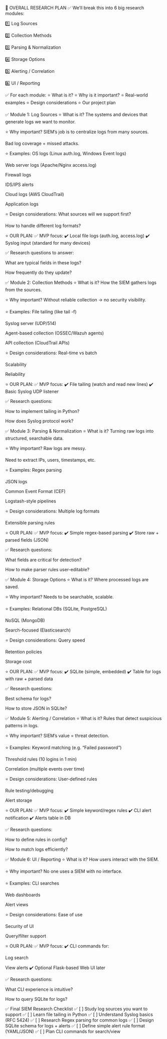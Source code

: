 📌 OVERALL RESEARCH PLAN
✅ We’ll break this into 6 big research modules:


1️⃣ Log Sources


2️⃣ Collection Methods


3️⃣ Parsing & Normalization


4️⃣ Storage Options


5️⃣ Alerting / Correlation


6️⃣ UI / Reporting

✅ For each module:
⭐ What is it?
⭐ Why is it important?
⭐ Real-world examples
⭐ Design considerations
⭐ Our project plan

✅ Module 1: Log Sources
⭐ What is it?
The systems and devices that generate logs we want to monitor.

⭐ Why important?
SIEM’s job is to centralize logs from many sources.

Bad log coverage = missed attacks.

⭐ Examples:
OS logs (Linux auth.log, Windows Event logs)

Web server logs (Apache/Nginx access.log)

Firewall logs

IDS/IPS alerts

Cloud logs (AWS CloudTrail)

Application logs

⭐ Design considerations:
What sources will we support first?

How to handle different log formats?

⭐ OUR PLAN:
✅ MVP focus:
✔️ Local file logs (auth.log, access.log)
✔️ Syslog input (standard for many devices)

✅ Research questions to answer:

What are typical fields in these logs?

How frequently do they update?

✅ Module 2: Collection Methods
⭐ What is it?
How the SIEM gathers logs from the sources.

⭐ Why important?
Without reliable collection → no security visibility.

⭐ Examples:
File tailing (like tail -f)

Syslog server (UDP/514)

Agent-based collection (OSSEC/Wazuh agents)

API collection (CloudTrail APIs)

⭐ Design considerations:
Real-time vs batch

Scalability

Reliability

⭐ OUR PLAN:
✅ MVP focus:
✔️ File tailing (watch and read new lines)
✔️ Basic Syslog UDP listener

✅ Research questions:

How to implement tailing in Python?

How does Syslog protocol work?

✅ Module 3: Parsing & Normalization
⭐ What is it?
Turning raw logs into structured, searchable data.

⭐ Why important?
Raw logs are messy.

Need to extract IPs, users, timestamps, etc.

⭐ Examples:
Regex parsing

JSON logs

Common Event Format (CEF)

Logstash-style pipelines

⭐ Design considerations:
Multiple log formats

Extensible parsing rules

⭐ OUR PLAN:
✅ MVP focus:
✔️ Simple regex-based parsing
✔️ Store raw + parsed fields (JSON)

✅ Research questions:

What fields are critical for detection?

How to make parser rules user-editable?

✅ Module 4: Storage Options
⭐ What is it?
Where processed logs are saved.

⭐ Why important?
Needs to be searchable, scalable.

⭐ Examples:
Relational DBs (SQLite, PostgreSQL)

NoSQL (MongoDB)

Search-focused (Elasticsearch)

⭐ Design considerations:
Query speed

Retention policies

Storage cost

⭐ OUR PLAN:
✅ MVP focus:
✔️ SQLite (simple, embedded)
✔️ Table for logs with raw + parsed data

✅ Research questions:

Best schema for logs?

How to store JSON in SQLite?

✅ Module 5: Alerting / Correlation
⭐ What is it?
Rules that detect suspicious patterns in logs.

⭐ Why important?
SIEM’s value = threat detection.

⭐ Examples:
Keyword matching (e.g. “Failed password”)

Threshold rules (10 logins in 1 min)

Correlation (multiple events over time)

⭐ Design considerations:
User-defined rules

Rule testing/debugging

Alert storage

⭐ OUR PLAN:
✅ MVP focus:
✔️ Simple keyword/regex rules
✔️ CLI alert notification
✔️ Alerts table in DB

✅ Research questions:

How to define rules in config?

How to match logs efficiently?

✅ Module 6: UI / Reporting
⭐ What is it?
How users interact with the SIEM.

⭐ Why important?
No one uses a SIEM with no interface.

⭐ Examples:
CLI searches

Web dashboards

Alert views

⭐ Design considerations:
Ease of use

Security of UI

Query/filter support

⭐ OUR PLAN:
✅ MVP focus:
✔️ CLI commands for:

Log search

View alerts
✔️ Optional Flask-based Web UI later

✅ Research questions:

What CLI experience is intuitive?

How to query SQLite for logs?

✅ Final SIEM Research Checklist
✅ [ ] Study log sources you want to support
✅ [ ] Learn file tailing in Python
✅ [ ] Understand Syslog basics (RFC 5424)
✅ [ ] Research Regex parsing for common logs
✅ [ ] Design SQLite schema for logs + alerts
✅ [ ] Define simple alert rule format (YAML/JSON)
✅ [ ] Plan CLI commands for search/view

